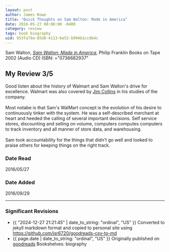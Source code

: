```yaml
---
layout: post
author: James Rowe
title: "Quick Thoughts on Sam Walton: Made in America"
date: 2016-05-27 00:00:00 -0400
category: review
tags: book biography
uid: 953fa79a-85d8-4113-be52-b994b1ccdb4c
---
```


Sam Walton, *[Sam Walton: Made in America](https://www.goodreads.com/book/show/16309973)*, Philip Franklin Books on Tape 2002 (Audio CD) ISBN: ="0736682937"

## My Review 3/5

Good listen about the history of Walmart and Sam Walton's drive for excellence. Walmart was also covered by [Jim Collins](https://www.goodreads.com/author/show/2826) in his studies of the company. <br/><br/>Most notabe is that Sam's WalMart concept is the evolution of his desire to continuously tinker with the system. He was a self-described merchant at heart and heeded the calling of several important decisions. Self service stores, discounting and selling on volume, computers computes computers to track inventory and all manner of store data, and warehousing.<br/><br/>Sam took accountability for the things that didn't go well and looked to praise others for keeping things on the right track.

### Date Read
2016/05/27

### Date Added
2016/09/29

---

### Significant Revisions

- {{ "2024-12-27 21:21:45" | date_to_string: "ordinal", "US" }} Converted to jekyll markdown format and copied to personal site using <https://github.com/jsr6720/goodreads-csv-to-md>
- {{ page.date | date_to_string: "ordinal", "US" }} Originally published on [goodreads](https://www.goodreads.com) Bookshelves: biography